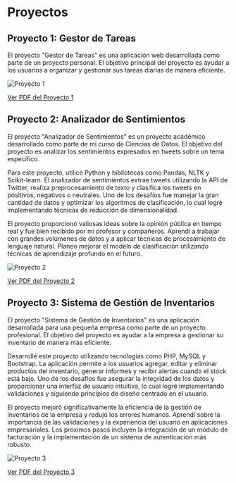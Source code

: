 # Proyectos

## Proyecto 1: Gestor de Tareas
El proyecto "Gestor de Tareas" es una aplicación web desarrollada como parte de un proyecto personal. El objetivo principal del proyecto es ayudar a los usuarios a organizar y gestionar sus tareas diarias de manera eficiente.



![Proyecto 1](path/to/your/project1.jpg)

[Ver PDF del Proyecto 1](pdf/project1.pdf)

## Proyecto 2: Analizador de Sentimientos
El proyecto "Analizador de Sentimientos" es un proyecto académico desarrollado como parte de mi curso de Ciencias de Datos. El objetivo del proyecto es analizar los sentimientos expresados en tweets sobre un tema específico.

Para este proyecto, utilicé Python y bibliotecas como Pandas, NLTK y Scikit-learn. El analizador de sentimientos extrae tweets utilizando la API de Twitter, realiza preprocesamiento de texto y clasifica los tweets en positivos, negativos o neutrales. Uno de los desafíos fue manejar la gran cantidad de datos y optimizar los algoritmos de clasificación, lo cual logré implementando técnicas de reducción de dimensionalidad.

El proyecto proporcionó valiosas ideas sobre la opinión pública en tiempo real y fue bien recibido por mi profesor y compañeros. Aprendí a trabajar con grandes volúmenes de datos y a aplicar técnicas de procesamiento de lenguaje natural. Planeo mejorar el modelo de clasificación utilizando técnicas de aprendizaje profundo en el futuro.

![Proyecto 2](path/to/your/project2.jpg)

[Ver PDF del Proyecto 2](pdf/project2.pdf)

## Proyecto 3: Sistema de Gestión de Inventarios
El proyecto "Sistema de Gestión de Inventarios" es una aplicación desarrollada para una pequeña empresa como parte de un proyecto profesional. El objetivo del proyecto es ayudar a la empresa a gestionar su inventario de manera más eficiente.

Desarrollé este proyecto utilizando tecnologías como PHP, MySQL y Bootstrap. La aplicación permite a los usuarios agregar, editar y eliminar productos del inventario, generar informes y recibir alertas cuando el stock está bajo. Uno de los desafíos fue asegurar la integridad de los datos y proporcionar una interfaz de usuario intuitiva, lo cual logré implementando validaciones y siguiendo principios de diseño centrado en el usuario.

El proyecto mejoró significativamente la eficiencia de la gestión de inventarios de la empresa y redujo los errores humanos. Aprendí sobre la importancia de las validaciones y la experiencia del usuario en aplicaciones empresariales. Los próximos pasos incluyen la integración de un módulo de facturación y la implementación de un sistema de autenticación más robusto.

![Proyecto 3](path/to/your/project3.jpg)

[Ver PDF del Proyecto 3](pdf/project3.pdf)
